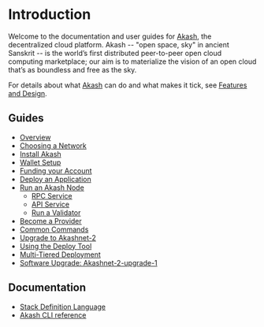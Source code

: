 # Introduction

Welcome to the documentation and user guides for [Akash](https://github.com/ovrclk/akash), the decentralized cloud platform. Akash -- "open space, sky" in ancient Sanskrit -- is the world’s first distributed peer-to-peer open cloud computing marketplace; our aim is to materialize the vision of an open cloud that’s as boundless and free as the sky.

For details about what [Akash](https://github.com/ovrclk/akash) can do and what makes it tick, see [Features and Design](design/).

## Guides

* [Overview](guides/guides.md)
* [Choosing a Network](guides/version.md)
* [Install Akash](guides/install.md)
* [Wallet Setup](guides/wallet.md)
* [Funding your Account](guides/funding.md)
* [Deploy an Application](guides/deploy/README.md)
* [Run an Akash Node](guides/node/README.md)
  * [RPC Service](guides/node/rpc-service.md)
  * [API Service](guides/node/api-service.md)
  * [Run a Validator](guides/node/validator.md)
* [Become a Provider](guides/provider.md)
* [Common Commands](guides/general-commands.md)
* [Upgrade to Akashnet-2](guides/upgrade-mainnet.md)
* [Using the Deploy Tool](guides/deploy-tool.md)
* [Multi-Tiered Deployment](guides/multi-tier-app.md)
* [Software Upgrade: Akashnet-2-upgrade-1](guides/akashnet-2-software-upgrade.md)

## Documentation

* [Stack Definition Language](documentation/sdl.md)
* [Akash CLI reference](cli/akash.md)
